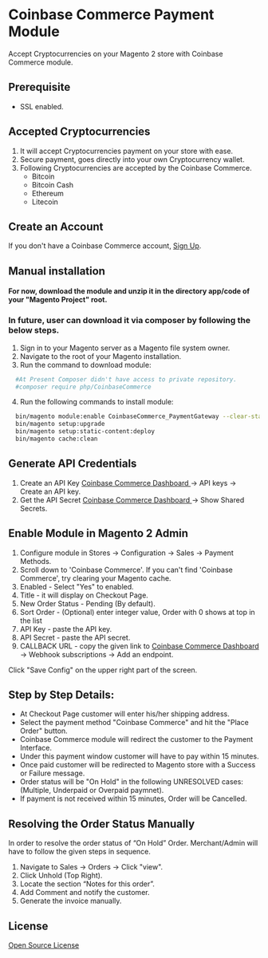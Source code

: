 # Coinbase Commerce Payment Module
Accept Cryptocurrencies on your Magento 2 store with Coinbase Commerce module.

## Prerequisite
- SSL enabled.

## Accepted Cryptocurrencies
1. It will accept Cryptocurrencies payment on your store with ease.
2. Secure payment, goes directly into your own Cryptocurrency wallet.
3. Following Cryptocurrencies are accepted by the Coinbase Commerce.
    - Bitcoin
    - Bitcoin Cash
    - Ethereum
    - Litecoin

## Create an Account
If you don't have a Coinbase Commerce account, <a href="https://commerce.coinbase.com/dashboard/settings">Sign Up</a>.

## Manual installation

#### For now, download the module and unzip it in the directory app/code of your "Magento Project" root.

### In future, user can download it via composer by following the below steps.
1. Sign in to your Magento server as a Magento file system owner.
2. Navigate to the root of your Magento installation.
3. Run the command to download module:

  ```bash
	#At Present Composer didn't have access to private repository.
	#composer require php/CoinbaseCommerce
  ```
4. Run the following commands to install module:  

  ```bash
	bin/magento module:enable CoinbaseCommerce_PaymentGateway --clear-static-content
    bin/magento setup:upgrade
    bin/magento setup:static-content:deploy
	bin/magento cache:clean 
  ```

## Generate API Credentials

1. Create an API Key <a href="https://commerce.coinbase.com/dashboard/settings"> Coinbase Commerce Dashboard </a> -> API keys -> Create an API key.
2. Get the API Secret <a href="https://commerce.coinbase.com/dashboard/settings"> Coinbase Commerce Dashboard </a> -> Show Shared Secrets.

## Enable Module in Magento 2 Admin

1. Configure module in Stores -> Configuration -> Sales -> Payment Methods.
2. Scroll down to 'Coinbase Commerce'. If you can't find 'Coinbase Commerce', try clearing your Magento cache.
3. Enabled - Select "Yes" to enabled.
4. Title - it will display on Checkout Page.
5. New Order Status - Pending (By default).
6. Sort Order - (Optional) enter integer value, Order with 0 shows at top in the list
7. API Key - paste the API key. 
8. API Secret - paste the API secret.
9. CALLBACK URL - copy the given link to <a href="https://commerce.coinbase.com/dashboard/settings"> Coinbase Commerce Dashboard </a> -> Webhook subscriptions -> Add an endpoint.

Click "Save Config" on the upper right part of the screen.

## Step by Step Details:
- At Checkout Page customer will enter his/her shipping address.
- Select the payment method "Coinbase Commerce" and hit the "Place Order" button.
- Coinbase Commerce module will redirect the customer to the Payment Interface. 
- Under this payment window customer will have to pay within 15 minutes. 
- Once paid customer will be redirected to Magento store with a Success or Failure message.
- Order status will be "On Hold" in the following UNRESOLVED cases: (Multiple, Underpaid or Overpaid paymnet).
- If payment is not received within 15 minutes, Order will be Cancelled.

## Resolving the Order Status Manually
In order to resolve the order status of “On Hold” Order. Merchant/Admin will have to follow the given steps in sequence. 
1. Navigate to Sales -> Orders -> Click "view".
2. Click Unhold (Top Right).
2. Locate the section “Notes for this order”.
3. Add Comment and notify the customer.
4. Generate the invoice manually.


## License
[Open Source License](LICENSE)